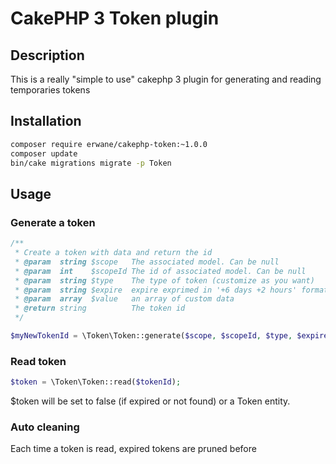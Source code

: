 # CakePHP 3 Token plugin

## Description
This is a really "simple to use" cakephp 3 plugin for generating and reading temporaries tokens

## Installation
```bash
composer require erwane/cakephp-token:~1.0.0
composer update
bin/cake migrations migrate -p Token
```

## Usage

### Generate a token

```php
/**
 * Create a token with data and return the id
 * @param  string $scope   The associated model. Can be null
 * @param  int    $scopeId The id of associated model. Can be null
 * @param  string $type    The type of token (customize as you want)
 * @param  string $expire  expire exprimed in '+6 days +2 hours' format
 * @param  array  $value   an array of custom data
 * @return string          The token id
 */

$myNewTokenId = \Token\Token::generate($scope, $scopeId, $type, $expire, array $value);
```

### Read token
```php
$token = \Token\Token::read($tokenId);
```

$token will be set to false (if expired or not found) or a Token entity.

### Auto cleaning
Each time a token is read, expired tokens are pruned before
